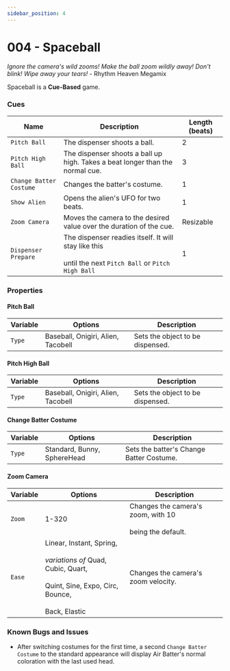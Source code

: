 ```yaml
---
sidebar_position: 4
---
```

# 004 - Spaceball

*Ignore the camera's wild zooms! Make the ball zoom wildly away! Don't blink! Wipe away your tears!* - Rhythm Heaven Megamix

Spaceball is a **Cue-Based** game. 

### Cues

|Name|Description|Length (beats)|
|---|---|---|
|`Pitch Ball`|The dispenser shoots a ball.|2|
|`Pitch High Ball`|The dispenser shoots a ball up high. Takes a beat longer than the normal cue.|3|
|`Change Batter Costume`|Changes the batter's costume.|1|
|`Show Alien`|Opens the alien's UFO for two beats.|1|
|`Zoom Camera`|Moves the camera to the desired value over the duration of the cue.|Resizable|
|`Dispenser Prepare`|The dispenser readies itself. It will stay like this <br></br>until the next `Pitch Ball` or `Pitch High Ball`|1|

### Properties

#### Pitch Ball
|Variable|Options|Description|
|---|---|---|
|`Type`|Baseball, Onigiri, Alien, Tacobell|Sets the object to be dispensed.|

#### Pitch High Ball
|Variable|Options|Description|
|---|---|---|
|`Type`|Baseball, Onigiri, Alien, Tacobell|Sets the object to be dispensed.|

#### Change Batter Costume
|Variable|Options|Description|
|---|---|---|
|`Type`|Standard, Bunny, SphereHead|Sets the batter's Change Batter Costume.|

#### Zoom Camera
|Variable|Options|Description|
|---|---|---|
|`Zoom`|1-320|Changes the camera's zoom, with 10 <br></br>being the default.|
|`Ease`|Linear, Instant, Spring,<br></br> *variations of* Quad, Cubic, Quart,<br></br> Quint, Sine, Expo, Circ, Bounce,<br></br> Back, Elastic|Changes the camera's zoom velocity.|

### Known Bugs and Issues
- After switching costumes for the first time, a second `Change Batter Costume` to the standard appearance will display Air Batter's normal coloration with the last used head.
